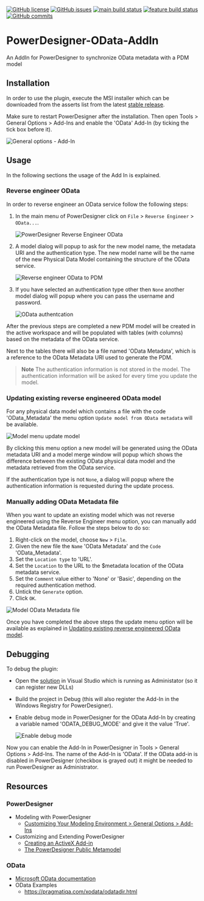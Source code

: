[![GitHub license](https://img.shields.io/github/license/CrossBreezeNL/PowerDesigner-OData-AddIn)](https://github.com/CrossBreezeNL/PowerDesigner-OData-AddIn/blob/main/LICENSE)
[![GitHub issues](https://img.shields.io/github/issues/CrossBreezeNL/PowerDesigner-OData-AddIn)](https://github.com/CrossBreezeNL/PowerDesigner-OData-AddIn/issues)
[![main build status](https://github.com/CrossBreezeNL/PowerDesigner-OData-AddIn/actions/workflows/main.yml/badge.svg)](https://github.com/CrossBreezeNL/PowerDesigner-OData-AddIn/actions/workflows/main.yml)
[![feature build status](https://github.com/CrossBreezeNL/PowerDesigner-OData-AddIn/actions/workflows/feature.yml/badge.svg)](https://github.com/CrossBreezeNL/PowerDesigner-OData-AddIn/actions/workflows/feature.yml)
[![GitHub commits](https://img.shields.io/github/commit-activity/m/CrossBreezeNL/PowerDesigner-OData-AddIn)](https://github.com/CrossBreezeNL/PowerDesigner-OData-AddIn/graphs/commit-activity)

# PowerDesigner-OData-AddIn
An AddIn for PowerDesigner to synchronize OData metadata with a PDM model

## Installation
In order to use the plugin, execute the MSI installer which can be downloaded from the asserts list from the latest [stable release](https://github.com/CrossBreezeNL/PowerDesigner-OData-AddIn/releases).

Make sure to restart PowerDesigner after the installation. Then open Tools > General Options > Add-Ins and enable the 'OData' Add-In (by ticking the tick box before it).

![General options - Add-In](./screenshots/general-options-addins.png)

## Usage
In the following sections the usage of the Add In is explained.
### Reverse engineer OData
In order to reverse engineer an OData service follow the following steps:

1. In the main menu of PowerDesigner click on `File` > `Reverse Engineer` > `OData...`.

   ![PowerDesigner Reverse Engineer OData](./screenshots/file-reverse-engineer-odata.png)

1. A model dialog will popup to ask for the new model name, the metadata URI and the authentication type. The new model name will be the name of the new Physical Data Model containing the structure of the OData service.

   ![Reverse engineer OData to PDM](./screenshots/model-dialog-reverse-odata.png)

1. If you have selected an authentication type other then `None` another model dialog will popup where you can pass the username and password.

   ![OData authentcation](./screenshots/model-dialog-authentication.png)

After the previous steps are completed a new PDM model will be created in the active workspace and will be populated with tables (with columns) based on the metadata of the OData service.

Next to the tables there will also be a file named 'OData Metadata', which is a reference to the OData Metadata URI used to generate the PDM.

> **Note**
> The authentication information is not stored in the model. The authentication information will be asked for every time you update the model.

### Updating existing reverse engineered OData model
For any physical data model which contains a file with the code 'OData_Metadata' the menu option `Update model from OData metadata` will be available.

![Model menu update model](./screenshots/model-menu-update-option.png)

By clicking this menu option a new model will be generated using the OData metadata URI and a model merge window will popup which shows the difference between the existing OData physical data model and the metadata retrieved from the OData service.

If the authentication type is not `None`, a dialog will popup where the authentication information is requested during the update process.

### Manually adding OData Metadata file
When you want to update an existing model which was not reverse engineered using the Reverse Engineer menu option, you can manually add the OData Metadata file. Follow the steps below to do so:
1. Right-click on the model, choose `New` > `File`.
1. Given the new file the `Name` 'OData Metadata' and the `Code` 'OData_Metadata'.
1. Set the `Location type` to 'URL'.
1. Set the `Location` to the URL to the $metadata location of the OData metadata service.
1. Set the `Comment` value either to 'None' or 'Basic', depending on the required authentication method.
1. Untick the `Generate` option.
1. Click `OK`.

![Model OData Metadata file](./screenshots/model-metadata-file-properties.png)

Once you have completed the above steps the update menu option will be available as explained in [Updating existing reverse engineered OData model](#updating-existing-reverse-engineered-odata-model).

## Debugging
To debug the plugin:

- Open the [solution](./PowerDesigner_OData_AddIn.sln) in Visual Studio which is running as Administator (so it can register new DLLs)
- Build the project in Debug (this will also register the Add-In in the Windows Registry for PowerDesigner).
- Enable debug mode in PowerDesigner for the OData Add-In by creating a variable named 'ODATA_DEBUG_MODE' and give it the value 'True'.

   ![Enable debug mode](./screenshots/general-options-debug-mode.png)

Now you can enable the Add-In in PowerDesigner in Tools > General Options > Add-Ins. The name of the Add-In is 'OData'. If the OData add-in is disabled in PowerDesigner (checkbox is grayed out) it might be needed to run PowerDesigner as Administrator.

## Resources

### PowerDesigner
- Modeling with PowerDesigner
  - [Customizing Your Modeling Environment > General Options > Add-Ins](https://help.sap.com/docs/SAP_POWERDESIGNER/abd3434b4987485c92057ab9392aadbe/c7e194046e1b101492b38124129e7841.html?locale=en-US&version=16.6.10)
- Customizing and Extending PowerDesigner
  - [Creating an ActiveX Add-in](https://help.sap.com/docs/SAP_POWERDESIGNER/31c48596e34446a68956e0aa7e700a2e/c7d62f7d6e1b1014b6b5cd497c583efb.html?locale=en-US&version=16.6.10)
  - [The PowerDesigner Public Metamodel](https://help.sap.com/docs/SAP_POWERDESIGNER/31c48596e34446a68956e0aa7e700a2e/c7d0294d6e1b1014b766cb40bbc4f211.html?version=16.7.02&locale=en-US)

### OData
- [Microsoft OData documentation](https://learn.microsoft.com/nl-nl/odata/)
- OData Examples
  - https://pragmatiqa.com/xodata/odatadir.html
